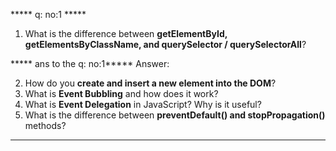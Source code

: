 

***** q: no:1 *****
1. What is the difference between **getElementById, getElementsByClassName, and querySelector / querySelectorAll**?

***** ans to the q: no:1*****
 Answer:





2. How do you **create and insert a new element into the DOM**?
3. What is **Event Bubbling** and how does it work?
4. What is **Event Delegation** in JavaScript? Why is it useful?
5. What is the difference between **preventDefault() and stopPropagation()** methods?

---

